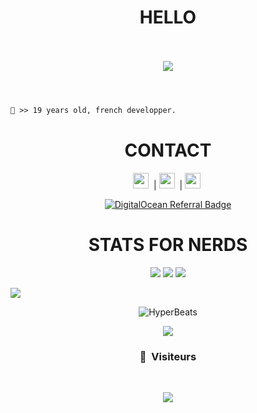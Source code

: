 <h1 align="center">HELLO</h1>

<p align="center">
  <br><br>
  <img src="https://cdn.discordapp.com/attachments/834881794289041469/865714899786793020/103142.gif">
  <br><br>
</p>

#
```diff
👤 >> 19 years old, french developper.
```
#
<h1 align="center">CONTACT</h1>

<p align="center"> 
  <code><img height="25" src="https://github.com/gauravghongde/social-icons/blob/master/PNG/Color/Twitter.png"></code>&nbsp; |
  <code><img height="25" src="https://github.com/dmhendricks/signature-social-icons/blob/master/icons/round-flat-filled/65px/discord.png"></code>&nbsp; |
  <code><img height="25" src="https://github.com/gauravghongde/social-icons/blob/master/PNG/Color/Telegram.png"></code>&nbsp;
</p>

<p align="center"> 
  <a href="https://www.digitalocean.com/?refcode=c3836b751d7f&utm_campaign=Referral_Invite&utm_medium=Referral_Program&utm_source=badge"><img src="https://web-platforms.sfo2.digitaloceanspaces.com/WWW/Badge%203.svg" alt="DigitalOcean Referral Badge" /></a>
</p>

<h1 align="center">STATS FOR NERDS</h1>
<p align="center">
  <img src="https://img.shields.io/github/followers/HyperBeats?style=social">
  <img src="https://img.shields.io/github/stars/HyperBeats?style=social">
  <img src="https://komarev.com/ghpvc/?username=HyperBeats&color=blue">
</p>

<img src="https://github-readme-activity-graph.cyclic.app/graph?username=HyperBeats">

<p align="center"> <img align="center" src="https://github-readme-stats-17idfsd2b-hyperbeats.vercel.app/api?username=HyperBeats&show_icons=true&include_all_commits=true&show_icons=true&title_color=fff&icon_color=79ff97&text_color=9f9f9f&bg_color=151515" alt="HyperBeats" /> </p>

<p align="center"> <img align="center" src="https://github-readme-stats-17idfsd2b-hyperbeats.vercel.app/api/top-langs/?username=HyperBeats&layout=compact&show_icons=true&title_color=fff&icon_color=79ff97&text_color=9f9f9f&bg_color=151515" /></p>

### <p align="center">👀 &nbsp;Visiteurs</p>
<br>
<p align="center">
  <img src="https://profile-counter.glitch.me/HyperBeats/count.svg" />
</p>
<br>

